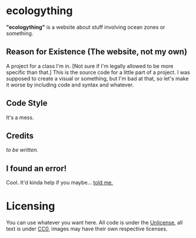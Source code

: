 # ecologything
**"ecologything"** is a website about stuff involving ocean zones or something.

## Reason for Existence (The website, not my own)
A project for a class I'm in. [Not sure if I'm legally allowed to be more specific than that.]
This is the source code for a little part of a project.
I was supposed to create a visual or something, but I'm bad at that, so let's make it worse by including code and syntax and whatever.

## Code Style
It's a mess.

## Credits
*to be written.*

## I found an error!
Cool. It'd kinda help if you maybe... [told me.](https://github.com/AndyThePie/ecologything/issues)

# Licensing
You can use whatever you want here.
All code is under the [Unlicense](https://github.com/AndyThePie/ecologything/blob/master/LICENSE), all text is under [CC0](https://creativecommons.org/publicdomain/zero/1.0/), images may have their own respective licenses.
